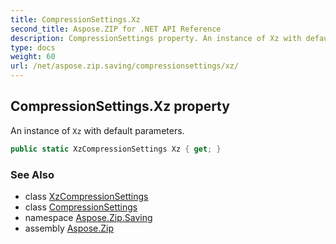 ```yaml
---
title: CompressionSettings.Xz
second_title: Aspose.ZIP for .NET API Reference
description: CompressionSettings property. An instance of Xz with default parameters
type: docs
weight: 60
url: /net/aspose.zip.saving/compressionsettings/xz/
---
```

## CompressionSettings.Xz property

An instance of `Xz` with default parameters.

```csharp
public static XzCompressionSettings Xz { get; }
```

### See Also

* class [XzCompressionSettings](../../xzcompressionsettings/)
* class [CompressionSettings](../)
* namespace [Aspose.Zip.Saving](../../compressionsettings/)
* assembly [Aspose.Zip](../../../)


